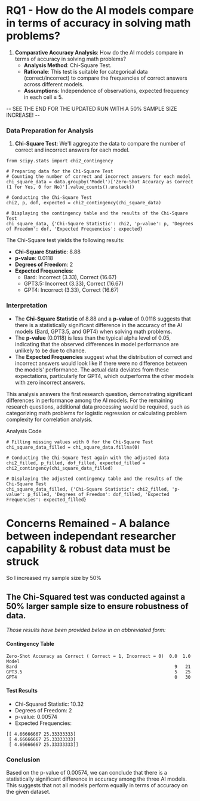 # RQ1 - How do the AI models compare in terms of accuracy in solving math problems?

1. **Comparative Accuracy Analysis**: How do the AI models compare in terms of accuracy in solving math problems?
   - **Analysis Method**: Chi-Square Test.
   - **Rationale**: This test is suitable for categorical data (correct/incorrect) to compare the frequencies of correct answers across different models.
   - **Assumptions**: Independence of observations, expected frequency in each cell ≥ 5.

-- SEE THE END FOR THE UPDATED RUN WITH A 50% SAMPLE SIZE INCREASE! --

### Data Preparation for Analysis

1. **Chi-Square Test**: We'll aggregate the data to compare the number of correct and incorrect answers for each model.

```
from scipy.stats import chi2_contingency

# Preparing data for the Chi-Square Test
# Counting the number of correct and incorrect answers for each model
chi_square_data = data.groupby('Model')['Zero-Shot Accuracy as Correct (1 for Yes, 0 for No)'].value_counts().unstack()

# Conducting the Chi-Square Test
chi2, p, dof, expected = chi2_contingency(chi_square_data)

# Displaying the contingency table and the results of the Chi-Square Test
chi_square_data, {'Chi-Square Statistic': chi2, 'p-value': p, 'Degrees of Freedom': dof, 'Expected Frequencies': expected}
```

The Chi-Square test yields the following results:

- **Chi-Square Statistic**: 8.88
- **p-value**: 0.0118
- **Degrees of Freedom**: 2
- **Expected Frequencies**:
  - Bard: Incorrect (3.33), Correct (16.67)
  - GPT3.5: Incorrect (3.33), Correct (16.67)
  - GPT4: Incorrect (3.33), Correct (16.67)

### Interpretation
- The **Chi-Square Statistic** of 8.88 and a **p-value** of 0.0118 suggests that there is a statistically significant difference in the accuracy of the AI models (Bard, GPT3.5, and GPT4) when solving math problems.
- The **p-value** (0.0118) is less than the typical alpha level of 0.05, indicating that the observed differences in model performance are unlikely to be due to chance.
- The **Expected Frequencies** suggest what the distribution of correct and incorrect answers would look like if there were no difference between the models' performance. The actual data deviates from these expectations, particularly for GPT4, which outperforms the other models with zero incorrect answers.

This analysis answers the first research question, demonstrating significant differences in performance among the AI models. For the remaining research questions, additional data processing would be required, such as categorizing math problems for logistic regression or calculating problem complexity for correlation analysis.

Analysis Code
```
# Filling missing values with 0 for the Chi-Square Test
chi_square_data_filled = chi_square_data.fillna(0)

# Conducting the Chi-Square Test again with the adjusted data
chi2_filled, p_filled, dof_filled, expected_filled = chi2_contingency(chi_square_data_filled)

# Displaying the adjusted contingency table and the results of the Chi-Square Test
chi_square_data_filled, {'Chi-Square Statistic': chi2_filled, 'p-value': p_filled, 'Degrees of Freedom': dof_filled, 'Expected Frequencies': expected_filled}
```
# Concerns Remained - A balance between independant researcher capability & robust data must be struck
So I increased my sample size by 50%
## The Chi-Squared test was conducted against a 50% larger sample size to ensure robustness of data. 
*Those results have been provided below in an abbreviated form:*

#### Contingency Table
```
Zero-Shot Accuracy as Correct ( Correct = 1, Incorrect = 0)  0.0  1.0
Model                                                                
Bard                                                           9   21
GPT3.5                                                         5   25
GPT4                                                           0   30
```

#### Test Results
- Chi-Squared Statistic: 10.32
- Degrees of Freedom: 2
- p-value: 0.00574
- Expected Frequencies:
```
[[ 4.66666667 25.33333333]
 [ 4.66666667 25.33333333]
 [ 4.66666667 25.33333333]]
```

### Conclusion

Based on the p-value of 0.00574, we can conclude that there is a statistically significant difference in accuracy among the three AI models. This suggests that not all models perform equally in terms of accuracy on the given dataset.
